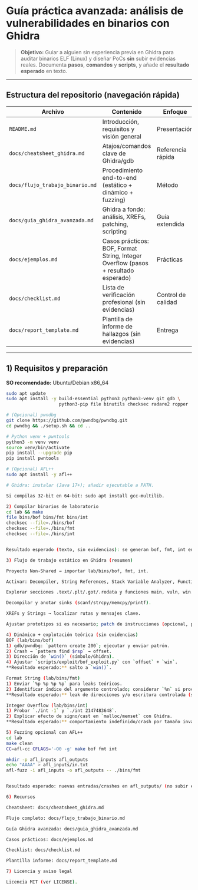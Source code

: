 # Guía práctica avanzada: análisis de vulnerabilidades en binarios con **Ghidra** 

> **Objetivo:** Guiar a alguien sin experiencia previa en Ghidra para auditar binarios ELF (Linux) y diseñar PoCs **sin** subir evidencias reales. Documenta **pasos**, **comandos** y **scripts**, y añade el **resultado esperado** en texto.

---

## Estructura del repositorio (navegación rápida)

Archivo | Contenido | Enfoque
---|---|---
`README.md` | Introducción, requisitos y visión general | Presentación
`docs/cheatsheet_ghidra.md` | Atajos/comandos clave de Ghidra/gdb | Referencia rápida
`docs/flujo_trabajo_binario.md` | Procedimiento end-to-end (estático + dinámico + fuzzing) | Método
`docs/guia_ghidra_avanzada.md` | Ghidra a fondo: análisis, XREFs, patching, scripting | Guía extendida
`docs/ejemplos.md` | Casos prácticos: BOF, Format String, Integer Overflow (pasos + resultado esperado) | Prácticas
`docs/checklist.md` | Lista de verificación profesional (sin evidencias) | Control de calidad
`docs/report_template.md` | Plantilla de informe de hallazgos (sin evidencias) | Entrega

---

## 1) Requisitos y preparación

**SO recomendado:** Ubuntu/Debian x86_64

```bash
sudo apt update
sudo apt install -y build-essential python3 python3-venv git gdb \
                    python3-pip file binutils checksec radare2 ropper

# (Opcional) pwndbg
git clone https://github.com/pwndbg/pwndbg.git
cd pwndbg && ./setup.sh && cd ..

# Python venv + pwntools
python3 -m venv venv
source venv/bin/activate
pip install --upgrade pip
pip install pwntools

# (Opcional) AFL++
sudo apt install -y afl++

# Ghidra: instalar (Java 17+); añadir ejecutable a PATH.

Si compilas 32-bit en 64-bit: sudo apt install gcc-multilib.

2) Compilar binarios de laboratorio
cd lab && make
file bins/bof bins/fmt bins/int
checksec --file=./bins/bof
checksec --file=./bins/fmt
checksec --file=./bins/int


Resultado esperado (texto, sin evidencias): se generan bof, fmt, int en lab/bins/, con mitigaciones relajadas al compilar bof y fmt.

3) Flujo de trabajo estático en Ghidra (resumen)

Proyecto Non-Shared → importar lab/bins/bof, fmt, int.

Activar: Decompiler, String References, Stack Variable Analyzer, Function ID.

Explorar secciones .text/.plt/.got/.rodata y funciones main, vuln, win.

Decompilar y anotar sinks (scanf/strcpy/memcpy/printf).

XREFs y Strings → localizar rutas y mensajes clave.

Ajustar prototipos si es necesario; patch de instrucciones (opcional, para validar hipótesis).

4) Dinámico + explotación teórica (sin evidencias)
BOF (lab/bins/bof)
1) gdb/pwndbg: `pattern create 200`; ejecutar y enviar patrón.
2) Crash → `pattern find $rsp` → offset.
3) Dirección de `win()` (símbolo/Ghidra).
4) Ajustar `scripts/exploit/bof_exploit.py` con `offset` + `win`.
**Resultado esperado:** salto a `win()`.

Format String (lab/bins/fmt)
1) Enviar `%p %p %p %p` para leaks teóricos.
2) Identificar índice del argumento controlado; considerar `%n` si procede.
**Resultado esperado:** leak de direcciones y/o escritura controlada (si RELRO lo permite).

Integer Overflow (lab/bins/int)
1) Probar `./int -1` y `./int 2147483648`.
2) Explicar efecto de signo/cast en `malloc/memset` con Ghidra.
**Resultado esperado:** comportamiento indefinido/crash por tamaño inválido.

5) Fuzzing opcional con AFL++
cd lab
make clean
CC=afl-cc CFLAGS='-O0 -g' make bof fmt int

mkdir -p afl_inputs afl_outputs
echo "AAAA" > afl_inputs/in.txt
afl-fuzz -i afl_inputs -o afl_outputs -- ./bins/fmt


Resultado esperado: nuevas entradas/crashes en afl_outputs/ (no subir evidencias).

6) Recursos

Cheatsheet: docs/cheatsheet_ghidra.md

Flujo completo: docs/flujo_trabajo_binario.md

Guía Ghidra avanzada: docs/guia_ghidra_avanzada.md

Casos prácticos: docs/ejemplos.md

Checklist: docs/checklist.md

Plantilla informe: docs/report_template.md

7) Licencia y aviso legal

Licencia MIT (ver LICENSE).
